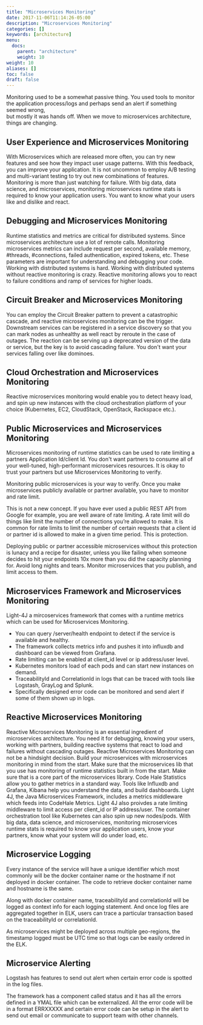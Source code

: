```yaml
---
title: "Microservices Monitoring"
date: 2017-11-06T11:14:26-05:00
description: "Microservices Monitoring"
categories: []
keywords: [architecture]
menu:
  docs:
    parent: "architecture"
    weight: 10
weight: 10
aliases: []
toc: false
draft: false
---
```



Monitoring used to be a somewhat passive thing. You used tools to monitor the 
application process/logs and perhaps send an alert if something seemed wrong,  
but mostly it was hands off. When we move to microservices architecture, things
are changing.  

## User Experience and Microservices Monitoring

With Microservices which are released more often, you can try new features and
see how they impact user usage patterns. With this feedback, you can improve 
your application. It is not uncommon to employ A/B testing and multi-variant 
testing to try out new combinations of features. Monitoring is more than just 
watching for failure. With big data, data science, and microservices, 
monitoring microservices runtime stats is required to know your application 
users. You want to know what your users like and dislike and react. 

## Debugging and Microservices Monitoring 

Runtime statistics and metrics are critical for distributed systems. Since 
microservices architecture use a lot of remote calls. Monitoring microservices 
metrics can include request per second, available memory, #threads, #connections, 
failed authentication, expired tokens, etc. These parameters are important for 
understanding and debugging your code. Working with distributed systems is hard. 
Working with distributed systems without reactive monitoring is crazy. Reactive 
monitoring allows you to react to failure conditions and ramp of services for 
higher loads.

## Circuit Breaker and Microservices Monitoring
 
You can employ the Circuit Breaker pattern to prevent a catastrophic cascade, 
and reactive microservices monitoring can be the trigger. Downstream services 
can be registered in a service discovery so that you can mark nodes as unhealthy 
as well react by reroute in the case of outages. The reaction can be serving up 
a deprecated version of the data or service, but the key is to avoid cascading 
failure. You don't want your services falling over like dominoes.

## Cloud Orchestration and Microservices Monitoring 

Reactive microservices monitoring would enable you to detect heavy load, and 
spin up new instances with the cloud orchestration platform of your choice 
(Kubernetes, EC2, CloudStack, OpenStack, Rackspace etc.). 

## Public Microservices and Microservices Monitoring

Microservices monitoring of runtime statistics can be used to rate limiting 
a partners Application Id/client Id. You don't want partners to consume all of your 
well-tuned, high-performant microservices resources. It is okay to trust your 
partners but use Microservices Monitoring to verify. 

Monitoring public microservices is your way to verify. Once you make microservices 
publicly available or partner available, you have to monitor and rate limit. 

This is not a new concept. If you have ever used a public REST API from Google for 
example, you are well aware of rate limiting. A rate limit will do things like limit 
the number of connections you’re allowed to make. It is common for rate limits to 
limit the number of certain requests that a client id or partner id is allowed to 
make in a given time period. This is protection. 

Deploying public or partner accessible microservices without this protection is 
lunacy and a recipe for disaster, unless you like failing when someone decides to 
hit your endpoints 10x more than you did the capacity planning for. Avoid long 
nights and tears. Monitor microservices that you publish, and limit access to them.


## Microservices Framework and Microservices Monitoring

Light-4J a mircoservices framework that comes with a runtime metrics which can 
be used for Microservices Monitoring. 

* You can query /server/health endpoint to detect if the service is available and healthy.
* The framework collects metrics info and pushes it into influxdb and dashboard can be viewed from Grafana.
* Rate limiting can be enabled at client_id level or ip address/user level.
* Kubernetes monitors load of each pods and can start new instances on demand.
* TraceabilityId and CorrelationId in logs that can be traced with tools like Logstash, GrayLog and Splunk.
* Specifically designed error code can be monitored and send alert if some of them shown up in logs.

## Reactive Microservices Monitoring

Reactive Microservices Monitoring is an essential ingredient of microservices architecture. 
You need it for debugging, knowing your users, working with partners, building reactive 
systems that react to load and failures without cascading outages. Reactive Microservices 
Monitoring can not be a hindsight decision. Build your microservices with microservices 
monitoring in mind from the start. Make sure that the microservices lib that you use has 
monitoring of runtime statistics built in from the start. Make sure that is a core part of 
the microservices library. Code Hale Statistics allow you to gather metrics in 
a standard way. Tools like Influxdb and Grafana, Kibana help you understand the 
data, and build dashboards. Light 4J, the Java Microservices Framework, includes a metrics 
middleware which feeds into CodeHale Metrics. Light 4J also proivdes a rate limiting 
middleware to limit access per client_id or IP address/user. The container orchestration tool
like Kubernetes can also spin up new nodes/pods. With big data, data science, 
and microservices, monitoring microservices runtime stats is required to know your application 
users, know your partners, know what your system will do under load, etc. 

## Microservice Logging

Every instance of the service will have a unique identifier which most commonly will be
the docker container name or the hostname if not deployed in docker container. The code
to retrieve docker container name and hostname is the same. 

Along with docker container name, traceabilityId and correlationId will be logged as
context info for each logging statement. And once log files are aggregated together in
ELK, users can trace a particular transaction based on the traceabilityId or correlationId.

As microservices might be deployed across multiple geo-regions, the timestamp logged must
be UTC time so that logs can be easily ordered in the ELK. 



## Microservice Alerting

Logstash has features to send out alert when certain error code is spotted in the log files.

The framework has a component called status and it has all the errors defined in a YMAL
file which can be externalized. All the error code will be in a format ERRXXXXX and
certain error code can be setup in the alert to send out email or communicate to support
team with other channels.


